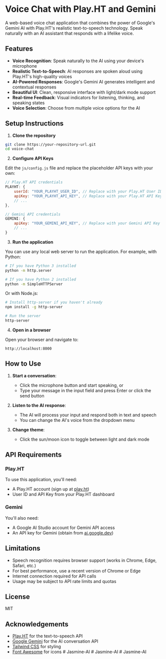 # Voice Chat with Play.HT and Gemini

A web-based voice chat application that combines the power of Google's Gemini AI with Play.HT's realistic text-to-speech technology. Speak naturally with an AI assistant that responds with a lifelike voice.

## Features

- **Voice Recognition**: Speak naturally to the AI using your device's microphone
- **Realistic Text-to-Speech**: AI responses are spoken aloud using Play.HT's high-quality voices
- **AI-Powered Responses**: Google's Gemini AI generates intelligent and contextual responses
- **Beautiful UI**: Clean, responsive interface with light/dark mode support
- **Real-time Feedback**: Visual indicators for listening, thinking, and speaking states
- **Voice Selection**: Choose from multiple voice options for the AI

## Setup Instructions

1. **Clone the repository**

```bash
git clone https://your-repository-url.git
cd voice-chat
```

2. **Configure API Keys**

Edit the `js/config.js` file and replace the placeholder API keys with your own:

```javascript
// Play.HT API credentials
PLAYHT: {
    userId: "YOUR_PLAYHT_USER_ID", // Replace with your Play.HT User ID
    apiKey: "YOUR_PLAYHT_API_KEY", // Replace with your Play.HT API Key
    // ...
},

// Gemini API credentials
GEMINI: {
    apiKey: "YOUR_GEMINI_API_KEY", // Replace with your Gemini API Key
    // ...
}
```

3. **Run the application**

You can use any local web server to run the application. For example, with Python:

```bash
# If you have Python 3 installed
python -m http.server

# If you have Python 2 installed
python -m SimpleHTTPServer
```

Or with Node.js:

```bash
# Install http-server if you haven't already
npm install -g http-server

# Run the server
http-server
```

4. **Open in a browser**

Open your browser and navigate to:

```
http://localhost:8000
```

## How to Use

1. **Start a conversation**:
   - Click the microphone button and start speaking, or
   - Type your message in the input field and press Enter or click the send button

2. **Listen to the AI response**:
   - The AI will process your input and respond both in text and speech
   - You can change the AI's voice from the dropdown menu

3. **Change theme**:
   - Click the sun/moon icon to toggle between light and dark mode

## API Requirements

### Play.HT

To use this application, you'll need:
- A Play.HT account (sign up at [play.ht](https://play.ht/))
- User ID and API Key from your Play.HT dashboard

### Gemini

You'll also need:
- A Google AI Studio account for Gemini API access
- An API key for Gemini (obtain from [ai.google.dev](https://ai.google.dev/))

## Limitations

- Speech recognition requires browser support (works in Chrome, Edge, Safari, etc.)
- For best performance, use a recent version of Chrome or Edge
- Internet connection required for API calls
- Usage may be subject to API rate limits and quotas

## License

MIT

## Acknowledgements

- [Play.HT](https://play.ht/) for the text-to-speech API
- [Google Gemini](https://ai.google.dev/) for the AI conversation API
- [Tailwind CSS](https://tailwindcss.com/) for styling
- [Font Awesome](https://fontawesome.com/) for icons #   J a s m i n e - A I 
 
 #   J a s m i n e - A I 
 
 #   J a s m i n e - A I 
 
 